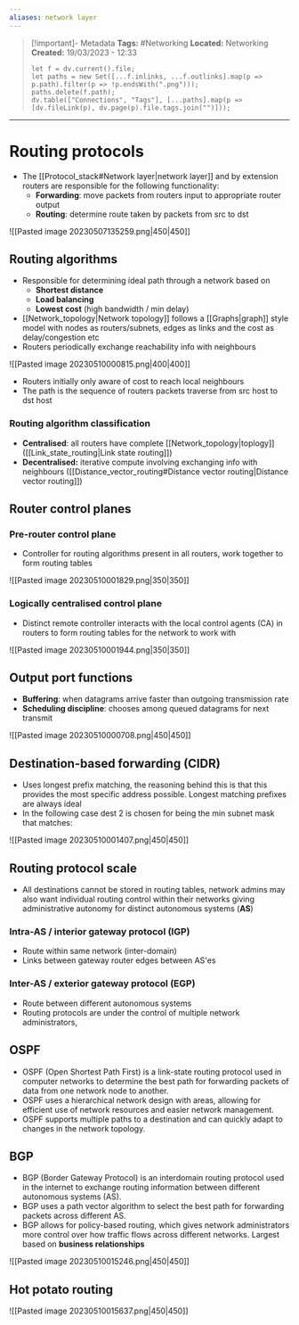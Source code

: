 ```yaml
---
aliases: network layer
---
```


> [!important]- Metadata
> **Tags:** #Networking 
> **Located:** Networking
> **Created:** 19/03/2023 - 12:33
> ```dataviewjs
> let f = dv.current().file;
> let paths = new Set([...f.inlinks, ...f.outlinks].map(p => p.path).filter(p => !p.endsWith(".png")));
> paths.delete(f.path);
> dv.table(["Connections", "Tags"], [...paths].map(p => [dv.fileLink(p), dv.page(p).file.tags.join("")]));
> ```

___
# Routing protocols
- The [[Protocol_stack#Network layer|network layer]] and by extension routers are responsible for the following functionality:
	- **Forwarding**: move packets from routers input to appropriate router output 
	- **Routing**: determine route taken by packets from src to dst

![[Pasted image 20230507135259.png|450|450]]


## Routing algorithms
- Responsible for determining ideal path through a network based on 
	- **Shortest distance**
	- **Load balancing**
	- **Lowest cost** (high bandwidth / min delay)
- [[Network_topology|Network topology]] follows a [[Graphs|graph]] style model with nodes as routers/subnets, edges as links and the cost as delay/congestion etc 
- Routers periodically exchange reachability info with neighbours 

![[Pasted image 20230510000815.png|400|400]]
- Routers initially only aware of cost to reach local neighbours 
- The path is the sequence of routers packets traverse from src host to dst host 

### Routing algorithm classification
- **Centralised**: all routers have complete [[Network_topology|toplogy]] ([[Link_state_routing|Link state routing]])
- **Decentralised:** iterative compute involving exchanging info with neighbours ([[Distance_vector_routing#Distance vector routing|Distance vector routing]])
## Router control planes
### Pre-router control plane
- Controller for routing algorithms present in all routers, work together to form routing tables 

![[Pasted image 20230510001829.png|350|350]]

### Logically centralised control plane
- Distinct remote controller interacts with the local control agents (CA) in routers to form routing tables for the network to work with 


![[Pasted image 20230510001944.png|350|350]]
## Output port functions
- **Buffering**: when datagrams arrive faster than outgoing transmission rate 
- **Scheduling discipline**: chooses among queued datagrams for next transmit 

![[Pasted image 20230510000708.png|450|450]]

## Destination-based forwarding (CIDR)
- Uses longest prefix matching, the reasoning behind this is that this provides the most specific address possible. Longest matching prefixes are always ideal  
- In the following case dest 2 is chosen for being the min subnet mask that matches:

![[Pasted image 20230510001407.png|450|450]]


## Routing protocol scale 
- All destinations cannot be stored in routing tables, network admins may also want individual routing control within their networks giving administrative autonomy for distinct autonomous systems (**AS**) 

### Intra-AS  / interior gateway protocol (IGP)
- Route within same network (inter-domain)
- Links between gateway router edges between AS'es

### Inter-AS  / exterior gateway protocol (EGP)
- Route between different autonomous systems 
- Routing protocols are under the control of multiple network administrators,


## OSPF

-   OSPF (Open Shortest Path First) is a link-state routing protocol used in computer networks to determine the best path for forwarding packets of data from one network node to another.
-   OSPF uses a hierarchical network design with areas, allowing for efficient use of network resources and easier network management.
-   OSPF supports multiple paths to a destination and can quickly adapt to changes in the network topology.

## BGP

-   BGP (Border Gateway Protocol) is an interdomain routing protocol used in the internet to exchange routing information between different autonomous systems (AS).
-   BGP uses a path vector algorithm to select the best path for forwarding packets across different AS.
-   BGP allows for policy-based routing, which gives network administrators more control over how traffic flows across different networks. Largest based on **business relationships**

![[Pasted image 20230510015246.png|450|450]]


## Hot potato routing 

![[Pasted image 20230510015637.png|450|450]]